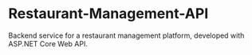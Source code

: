 # Restaurant-Management-API
Backend service for a restaurant management platform, developed with ASP.NET Core Web API.
